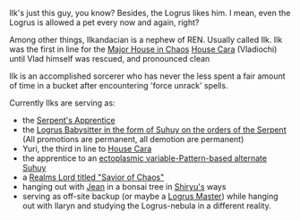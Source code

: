 Ilk's just this guy, you know?  Besides, the Logrus likes him.  I mean, even the Logrus is allowed a pet every now and again, right?

Among other things, Ilkandacian is a nephew of REN. Usually called Ilk. 
Ilk was the first in line for the [Major House in Chaos](ChaosHouses) [House Cara](HouseCara) (Vladiochi) until Vlad himself was rescued, and pronounced clean

Ilk is an accomplished sorcerer who has never the less spent a fair amount of time in a bucket after encountering 'force unrack' spells.

Currently Ilks are serving as:
* the [Serpent's Apprentice](RealmsLords)
* the [Logrus Babysitter in the form of Suhuy on the orders of the Serpent](RealmsLords) (All promotions are permanent, all demotion are permanent)
* Yuri, the third in line to [House Cara](HouseCara) 
* the apprentice to an [ectoplasmic variable-Pattern-based alternate Suhuy](GentlemanSuhuy)
* a [Realms Lord titled "Savior of Chaos"](RealmsLords)
*  hanging out with [Jean](JeanOfFlorimel) in a bonsai tree in [Shiryu's](RealmsLords) ways
* serving as off-site backup (or maybe a [Logrus Master](RealmsLords)) while hanging out with Ilaryn and studying the Logrus-nebula in a different reality.


